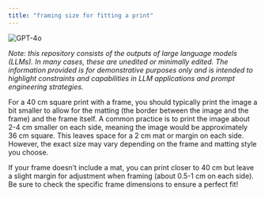 ```yaml
---
title: "framing size for fitting a print"
---
```

![GPT-4o](https://img.shields.io/badge/GPT--4o-3333FF?style=for-the-badge&logo=openai&logoColor=white)



*Note: this repository consists of the outputs of large language models (LLMs). In many cases, these are unedited or minimally edited. The information provided is for demonstrative purposes only and is intended to highlight constraints and capabilities in LLM applications and prompt engineering strategies.*


For a 40 cm square print with a frame, you should typically print the image a bit smaller to allow for the matting (the border between the image and the frame) and the frame itself. A common practice is to print the image about 2-4 cm smaller on each side, meaning the image would be approximately 36 cm square. This leaves space for a 2 cm mat or margin on each side. However, the exact size may vary depending on the frame and matting style you choose.

If your frame doesn’t include a mat, you can print closer to 40 cm but leave a slight margin for adjustment when framing (about 0.5-1 cm on each side). Be sure to check the specific frame dimensions to ensure a perfect fit!


